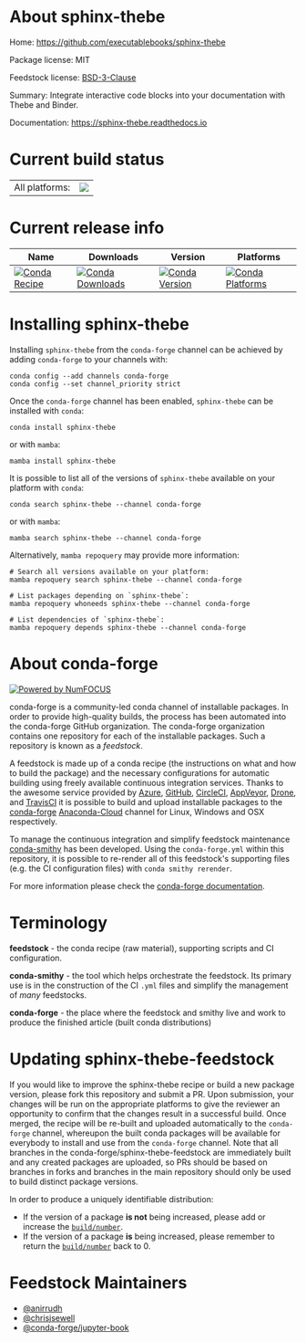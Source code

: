 About sphinx-thebe
==================

Home: https://github.com/executablebooks/sphinx-thebe

Package license: MIT

Feedstock license: [BSD-3-Clause](https://github.com/conda-forge/sphinx-thebe-feedstock/blob/main/LICENSE.txt)

Summary: Integrate interactive code blocks into your documentation with Thebe and Binder.

Documentation: https://sphinx-thebe.readthedocs.io

Current build status
====================


<table><tr><td>All platforms:</td>
    <td>
      <a href="https://dev.azure.com/conda-forge/feedstock-builds/_build/latest?definitionId=10569&branchName=main">
        <img src="https://dev.azure.com/conda-forge/feedstock-builds/_apis/build/status/sphinx-thebe-feedstock?branchName=main">
      </a>
    </td>
  </tr>
</table>

Current release info
====================

| Name | Downloads | Version | Platforms |
| --- | --- | --- | --- |
| [![Conda Recipe](https://img.shields.io/badge/recipe-sphinx--thebe-green.svg)](https://anaconda.org/conda-forge/sphinx-thebe) | [![Conda Downloads](https://img.shields.io/conda/dn/conda-forge/sphinx-thebe.svg)](https://anaconda.org/conda-forge/sphinx-thebe) | [![Conda Version](https://img.shields.io/conda/vn/conda-forge/sphinx-thebe.svg)](https://anaconda.org/conda-forge/sphinx-thebe) | [![Conda Platforms](https://img.shields.io/conda/pn/conda-forge/sphinx-thebe.svg)](https://anaconda.org/conda-forge/sphinx-thebe) |

Installing sphinx-thebe
=======================

Installing `sphinx-thebe` from the `conda-forge` channel can be achieved by adding `conda-forge` to your channels with:

```
conda config --add channels conda-forge
conda config --set channel_priority strict
```

Once the `conda-forge` channel has been enabled, `sphinx-thebe` can be installed with `conda`:

```
conda install sphinx-thebe
```

or with `mamba`:

```
mamba install sphinx-thebe
```

It is possible to list all of the versions of `sphinx-thebe` available on your platform with `conda`:

```
conda search sphinx-thebe --channel conda-forge
```

or with `mamba`:

```
mamba search sphinx-thebe --channel conda-forge
```

Alternatively, `mamba repoquery` may provide more information:

```
# Search all versions available on your platform:
mamba repoquery search sphinx-thebe --channel conda-forge

# List packages depending on `sphinx-thebe`:
mamba repoquery whoneeds sphinx-thebe --channel conda-forge

# List dependencies of `sphinx-thebe`:
mamba repoquery depends sphinx-thebe --channel conda-forge
```


About conda-forge
=================

[![Powered by
NumFOCUS](https://img.shields.io/badge/powered%20by-NumFOCUS-orange.svg?style=flat&colorA=E1523D&colorB=007D8A)](https://numfocus.org)

conda-forge is a community-led conda channel of installable packages.
In order to provide high-quality builds, the process has been automated into the
conda-forge GitHub organization. The conda-forge organization contains one repository
for each of the installable packages. Such a repository is known as a *feedstock*.

A feedstock is made up of a conda recipe (the instructions on what and how to build
the package) and the necessary configurations for automatic building using freely
available continuous integration services. Thanks to the awesome service provided by
[Azure](https://azure.microsoft.com/en-us/services/devops/), [GitHub](https://github.com/),
[CircleCI](https://circleci.com/), [AppVeyor](https://www.appveyor.com/),
[Drone](https://cloud.drone.io/welcome), and [TravisCI](https://travis-ci.com/)
it is possible to build and upload installable packages to the
[conda-forge](https://anaconda.org/conda-forge) [Anaconda-Cloud](https://anaconda.org/)
channel for Linux, Windows and OSX respectively.

To manage the continuous integration and simplify feedstock maintenance
[conda-smithy](https://github.com/conda-forge/conda-smithy) has been developed.
Using the ``conda-forge.yml`` within this repository, it is possible to re-render all of
this feedstock's supporting files (e.g. the CI configuration files) with ``conda smithy rerender``.

For more information please check the [conda-forge documentation](https://conda-forge.org/docs/).

Terminology
===========

**feedstock** - the conda recipe (raw material), supporting scripts and CI configuration.

**conda-smithy** - the tool which helps orchestrate the feedstock.
                   Its primary use is in the construction of the CI ``.yml`` files
                   and simplify the management of *many* feedstocks.

**conda-forge** - the place where the feedstock and smithy live and work to
                  produce the finished article (built conda distributions)


Updating sphinx-thebe-feedstock
===============================

If you would like to improve the sphinx-thebe recipe or build a new
package version, please fork this repository and submit a PR. Upon submission,
your changes will be run on the appropriate platforms to give the reviewer an
opportunity to confirm that the changes result in a successful build. Once
merged, the recipe will be re-built and uploaded automatically to the
`conda-forge` channel, whereupon the built conda packages will be available for
everybody to install and use from the `conda-forge` channel.
Note that all branches in the conda-forge/sphinx-thebe-feedstock are
immediately built and any created packages are uploaded, so PRs should be based
on branches in forks and branches in the main repository should only be used to
build distinct package versions.

In order to produce a uniquely identifiable distribution:
 * If the version of a package **is not** being increased, please add or increase
   the [``build/number``](https://docs.conda.io/projects/conda-build/en/latest/resources/define-metadata.html#build-number-and-string).
 * If the version of a package **is** being increased, please remember to return
   the [``build/number``](https://docs.conda.io/projects/conda-build/en/latest/resources/define-metadata.html#build-number-and-string)
   back to 0.

Feedstock Maintainers
=====================

* [@anirrudh](https://github.com/anirrudh/)
* [@chrisjsewell](https://github.com/chrisjsewell/)
* [@conda-forge/jupyter-book](https://github.com/conda-forge/jupyter-book/)

